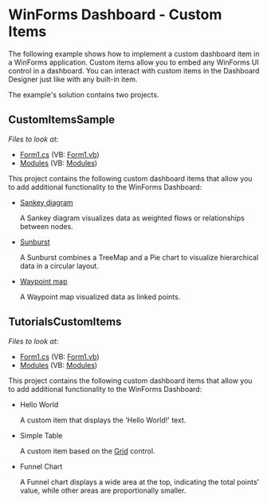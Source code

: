 
# WinForms Dashboard - Custom Items

The following example shows how to implement a custom dashboard item in a WinForms application. Custom items allow you to embed any WinForms UI control in a dashboard. You can interact with custom items in the Dashboard Designer just like with any built-in item.


The example's solution contains two projects. 
## CustomItemsSample

*Files to look at*:

* [Form1.cs](./CS/CustomItemsSample/Form1.cs) (VB: [Form1.vb](./VB/CustomItemsSample/Form1.vb))
* [Modules](./CS/CustomItemsSample/CustomItems/) (VB: [Modules](./VB/CustomItemsSample/CustomItems/))

This project contains the following custom dashboard items that allow you to add additional functionality to the WinForms Dashboard:

* [Sankey diagram](./CS/CustomItemsSample/CustomItems/SankeyChart/readme.md)

    A Sankey diagram visualizes data as weighted flows or relationships between nodes. 
* [Sunburst](./CS/CustomItemsSample/CustomItems/SunburstChart/readme.md)

    A Sunburst combines a TreeMap and a Pie chart to visualize hierarchical data in a circular layout. 
* [Waypoint map](./CS/CustomItemsSample/CustomItems/WaypointMap/readme.md) 

    A Waypoint map visualized data as linked points. 

## TutorialsCustomItems

*Files to look at*:

* [Form1.cs](./CS/TutorialsCustomItems/Form1.cs) (VB: [Form1.vb](./VB/TutorialsCustomItems/Form1.vb))
* [Modules](./CS/TutorialsCustomItems/CustomItems/) (VB: [Modules](./VB/TutorialsCustomItems/CustomItems/))


This project contains the following custom dashboard items that allow you to add additional functionality to the WinForms Dashboard:

* Hello World 

    A custom item that displays the 'Hello World!' text. 

* Simple Table 

    A custom item based on the [Grid](http://docs.devexpress.devx/WindowsForms/DevExpress.XtraGrid.GridControl?v=21.1) control.

* Funnel Chart 

    A Funnel chart displays a wide area at the top, indicating the total points' value, while other areas are proportionally smaller.